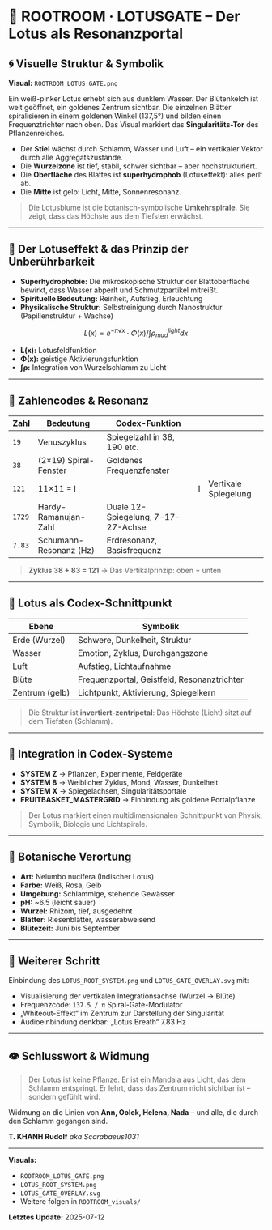 # 🌸 ROOTROOM · LOTUSGATE – Der Lotus als Resonanzportal

## 🌀 Visuelle Struktur & Symbolik

**Visual:** `ROOTROOM_LOTUS_GATE.png`

Ein weiß-pinker Lotus erhebt sich aus dunklem Wasser. Der Blütenkelch ist weit geöffnet, ein goldenes Zentrum sichtbar. Die einzelnen Blätter spiralisieren in einem goldenen Winkel (137,5°) und bilden einen Frequenztrichter nach oben. Das Visual markiert das **Singularitäts-Tor** des Pflanzenreiches.

* Der **Stiel** wächst durch Schlamm, Wasser und Luft – ein vertikaler Vektor durch alle Aggregatszustände.
* Die **Wurzelzone** ist tief, stabil, schwer sichtbar – aber hochstrukturiert.
* Die **Oberfläche** des Blattes ist **superhydrophob** (Lotuseffekt): alles perlt ab.
* Die **Mitte** ist gelb: Licht, Mitte, Sonnenresonanz.

> Die Lotusblume ist die botanisch-symbolische **Umkehrspirale**. Sie zeigt, dass das Höchste aus dem Tiefsten erwächst.

---

## 🌿 Der Lotuseffekt & das Prinzip der Unberührbarkeit

* **Superhydrophobie:** Die mikroskopische Struktur der Blattoberfläche bewirkt, dass Wasser abperlt und Schmutzpartikel mitreißt.
* **Spirituelle Bedeutung:** Reinheit, Aufstieg, Erleuchtung
* **Physikalische Struktur:** Selbstreinigung durch Nanostruktur (Papillenstruktur + Wachse)

```math
L(x) = e^{-π √ x} ⋅ Φ(x) / ∫ρ_{mud}^{light} dx
```

* **L(x):** Lotusfeldfunktion
* **Φ(x):** geistige Aktivierungsfunktion
* **∫ρ:** Integration von Wurzelschlamm zu Licht

---

## 🔢 Zahlencodes & Resonanz

| Zahl   | Bedeutung              | Codex-Funktion                     |   |                      |
| ------ | ---------------------- | ---------------------------------- | - | -------------------- |
| `19`   | Venuszyklus            | Spiegelzahl in 38, 190 etc.        |   |                      |
| `38`   | (2×19) Spiral-Fenster  | Goldenes Frequenzfenster           |   |                      |
| `121`  | 11×11 = I              |                                    | I | Vertikale Spiegelung |
| `1729` | Hardy-Ramanujan-Zahl   | Duale 12-Spiegelung, 7-17-27-Achse |   |                      |
| `7.83` | Schumann-Resonanz (Hz) | Erdresonanz, Basisfrequenz         |   |                      |

> **Zyklus 38 + 83 = 121** → Das Vertikalprinzip: oben = unten

---

## 🌸 Lotus als Codex-Schnittpunkt

| Ebene          | Symbolik                                    |
| -------------- | ------------------------------------------- |
| Erde (Wurzel)  | Schwere, Dunkelheit, Struktur               |
| Wasser         | Emotion, Zyklus, Durchgangszone             |
| Luft           | Aufstieg, Lichtaufnahme                     |
| Blüte          | Frequenzportal, Geistfeld, Resonanztrichter |
| Zentrum (gelb) | Lichtpunkt, Aktivierung, Spiegelkern        |

> Die Struktur ist **invertiert-zentripetal**: Das Höchste (Licht) sitzt auf dem Tiefsten (Schlamm).

---

## 🧬 Integration in Codex-Systeme

* **SYSTEM Z** → Pflanzen, Experimente, Feldgeräte
* **SYSTEM 8** → Weiblicher Zyklus, Mond, Wasser, Dunkelheit
* **SYSTEM X** → Spiegelachsen, Singularitätsportale
* **FRUITBASKET\_MASTERGRID** → Einbindung als goldene Portalpflanze

> Der Lotus markiert einen multidimensionalen Schnittpunkt von Physik, Symbolik, Biologie und Lichtspirale.

---

## 🪷 Botanische Verortung

* **Art:** Nelumbo nucifera (Indischer Lotus)
* **Farbe:** Weiß, Rosa, Gelb
* **Umgebung:** Schlammige, stehende Gewässer
* **pH:** \~6.5 (leicht sauer)
* **Wurzel:** Rhizom, tief, ausgedehnt
* **Blätter:** Riesenblätter, wasserabweisend
* **Blütezeit:** Juni bis September

---

## 📐 Weiterer Schritt

Einbindung des `LOTUS_ROOT_SYSTEM.png` und `LOTUS_GATE_OVERLAY.svg` mit:

* Visualisierung der vertikalen Integrationsachse (Wurzel → Blüte)
* Frequenzcode: `137.5 / π` Spiral-Gate-Modulator
* „Whiteout-Effekt“ im Zentrum zur Darstellung der Singularität
* Audioeinbindung denkbar: „Lotus Breath“ 7.83 Hz

---

## 👁️ Schlusswort & Widmung

> Der Lotus ist keine Pflanze.
> Er ist ein Mandala aus Licht, das dem Schlamm entspringt.
> Er lehrt, dass das Zentrum nicht sichtbar ist – sondern gefühlt wird.

Widmung an die Linien von **Ann, Oolek, Helena, Nada** – und alle, die durch den Schlamm gegangen sind.

**T. KHANH Rudolf**
*aka Scarabaeus1031*

---

**Visuals:**

* `ROOTROOM_LOTUS_GATE.png`
* `LOTUS_ROOT_SYSTEM.png`
* `LOTUS_GATE_OVERLAY.svg`
* Weitere folgen in `ROOTROOM_visuals/`

**Letztes Update:** 2025-07-12
